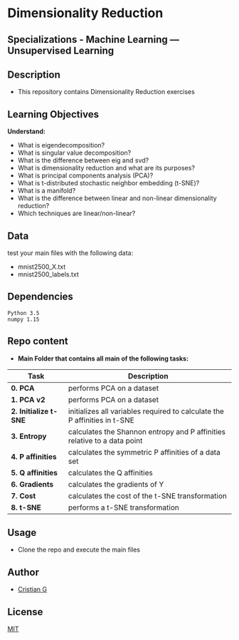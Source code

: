 # Dimensionality Reduction

## Specializations - Machine Learning ― Unsupervised Learning

## Description

* This repository contains Dimensionality Reduction exercises

## Learning Objectives

**Understand:**

* What is eigendecomposition?
* What is singular value decomposition?
* What is the difference between eig and svd?
* What is dimensionality reduction and what are its purposes?
* What is principal components analysis (PCA)?
* What is t-distributed stochastic neighbor embedding (t-SNE)?
* What is a manifold?
* What is the difference between linear and non-linear dimensionality reduction?
* Which techniques are linear/non-linear?

## Data

test your main files with the following data:
- mnist2500_X.txt
- mnist2500_labels.txt

## Dependencies
```
Python 3.5
numpy 1.15
```

## Repo content

* **Main Folder that contains all main of the following tasks:**

| Task | Description |
| --- | --- |
|**0. PCA**| performs PCA on a dataset
|**1. PCA v2**| performs PCA on a dataset
|**2. Initialize t-SNE**| initializes all variables required to calculate the P affinities in t-SNE
|**3. Entropy**|  calculates the Shannon entropy and P affinities relative to a data point
|**4. P affinities**| calculates the symmetric P affinities of a data set
|**5. Q affinities**| calculates the Q affinities
|**6. Gradients**| calculates the gradients of Y
|**7. Cost**|  calculates the cost of the t-SNE transformation
|**8. t-SNE**| performs a t-SNE transformation

## Usage
* Clone the repo and execute the main files

## Author
- [Cristian G](https://github.com/cristian-fg)

## License
[MIT](https://choosealicense.com/licenses/mit/)
